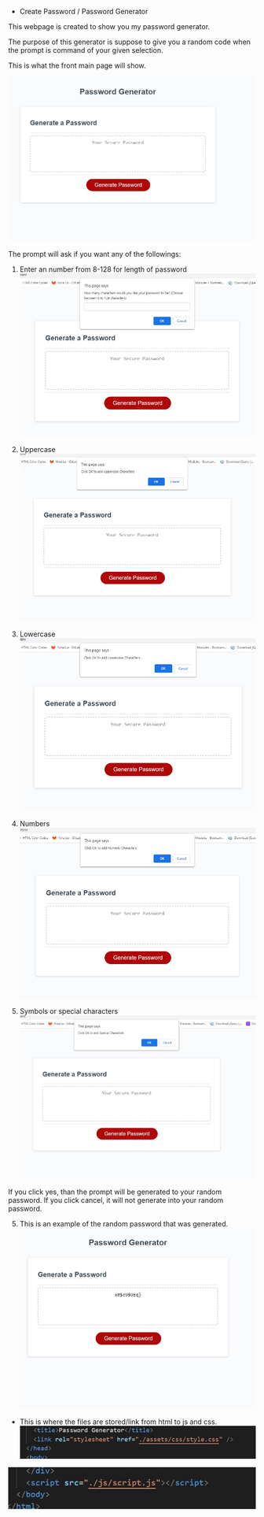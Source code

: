 * Create Password / Password Generator

This webpage is created to show you my password generator.

The purpose of this generator is suppose to give you a random code when the prompt is command of your given selection.

This is what the front main page will show.

![Alt text](front.jpg)

The prompt will ask if you want any of the followings:
1. Enter an number from 8-128 for length of password
![Alt text](<8-128 characters.jpg>)

2. Uppercase
![Alt text](uppercase.jpg)

2. Lowercase
![Alt text](lowercase.jpg)

3. Numbers
![Alt text](numeric.jpg)

4. Symbols or special characters
![Alt text](<special characters.jpg>)

If you click yes, than the prompt will be generated to your random password. If you click cancel, it will not generate into your random password.

5. This is an example of the random password that was generated.
![Alt text](random.password.jpg)

* This is where the files are stored/link from html to js and css.
![Alt text](css.jpg)

![Alt text](js.jpg)


